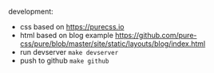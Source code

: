 development: 
- css based on https://purecss.io
- html based on blog example https://github.com/pure-css/pure/blob/master/site/static/layouts/blog/index.html
- run devserver `make devserver`
- push to github `make github`

